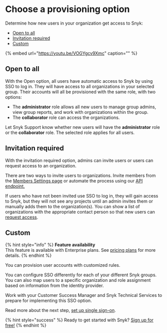 # Choose a provisioning option

Determine how new users in your organization get access to Snyk:

* [Open to all](choose-a-provisioning-option/)
* [Invitation required](choose-a-provisioning-option/)
* [Custom](choose-a-provisioning-option/)

{% embed url="https://youtu.be/VOGYgcv9Xmc" caption="" %}

## Open to all

With the Open option, all users have automatic access to Snyk by using SSO to log in. They will have access to all organizations in your selected group. Their accounts will all be provisioned with the same role, with two options:

* The **administrator** role allows all new users to manage group admins, view group reports, and work with organizations within the group.
* The **collaborator** role can access the organizations.

Let Snyk Support know whether new users will have the **administrator** role or the **collaborator** role. The selected role applies for all users.

## Invitation required

With the invitation required option, admins can invite users or users can request access to an organization.

There are two ways to invite users to organizations. Invite members from the [Members Settings page](user-and-group-management/managing-groups-and-organizations/invite-and-collaborate-with-team-members/) or automate the process using our [API endpoint.](https://snyk.docs.apiary.io/#reference/organizations/user-invitation-to-organization/invite-users/)

If users who have not been invited use SSO to log in, they will gain access to Snyk, but they will not see any projects until an admin invites them or manually adds them to the organization\(s\). You can show a list of organizations with the appropriate contact person so that new users can [request access](user-and-group-management/managing-users-and-permissions/organization-access-requests).

## Custom

{% hint style="info" %}
**Feature availability**  
This feature is available with Enterprise plans. See [pricing plans](https://snyk.io/plans/) for more details.
{% endhint %}

You can provision user accounts with customized rules.

You can configure SSO differently for each of your different Snyk groups. You can also map users to a specific organization and role assignment based on information from the identity provider.

Work with your Customer Success Manager and Snyk Technical Services to prepare for implementing this SSO option.

Read more about the next step, [set up single sign-on](https://support.snyk.io/hc/en-us/articles/360017753618).

{% hint style="success" %}
Ready to get started with Snyk? [Sign up for free!](https://snyk.io/login?cta=sign-up&loc=footer&page=support_docs_page/)
{% endhint %}

